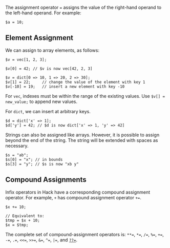 The assignment operator `=` assigns the value of the right-hand operand to the left-hand operand.  For example:

```Hack
$a = 10;
```

## Element Assignment

We can assign to array elements, as follows:

```Hack
$v = vec[1, 2, 3];

$v[0] = 42; // $v is now vec[42, 2, 3]

$v = dict[0 => 10, 1 => 20, 2 => 30];
$v[1] = 22;     // change the value of the element with key 1
$v[-10] = 19;   // insert a new element with key -10
```

For `vec`, indexes must be within the range of the
existing values. Use `$v[] = new_value;` to append new values.

For `dict`, we can insert at arbitrary keys.

``` Hack
$d = dict['x' => 1];
$d['y'] = 42; // $d is now dict['x' => 1, 'y' => 42]
```

Strings can also be assigned like arrays. However, it is possible to
assign beyond the end of the string. The string will be extended with
spaces as necessary.

``` Hack
$s = "ab";
$s[0] = "x"; // in bounds
$s[3] = "y"; // $s is now "xb y"
```

## Compound Assignments

Infix operators in Hack have a corresponding compound assignment
operator. For example, `+` has compound assignment operator `+=`.

``` Hack no-extract
$x += 10;

// Equivalent to:
$tmp = $x + 10;
$x = $tmp;
```

The complete set of compound-assignment operators is: `**=`, `*=`, `/=`, `%=`, `+=`, `-=`, `.=`, `<<=`, `>>=`, `&=`, `^=`, `|=`, and
[`??=`](https://docs.hhvm.com/hack/expressions-and-operators/coalesce#coalescing-assignment-operator).
